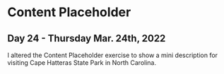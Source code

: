 # Content Placeholder 
## Day 24 - Thursday Mar. 24th, 2022
I altered the Content Placeholder exercise to show a mini description for visiting Cape Hatteras State Park in North Carolina.